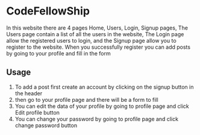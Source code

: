 # CodeFellowShip

In this website there are 4 pages Home, Users, Login, Signup pages, The Users page contain a list of all the users in the website, The Login page allow the registered users to login, and the Signup page allow you to register to the website. 
When you successfully register you can add posts by going to your profile and fill in the form

## Usage

1. To add a post first create an account by clicking on the signup button in the header
1. then go to your profile page and there will be a form to fill
1. You can edit the data of your profile by going to profile page and click Edit profile button
1. You can change your password by going to profile page and click change password button